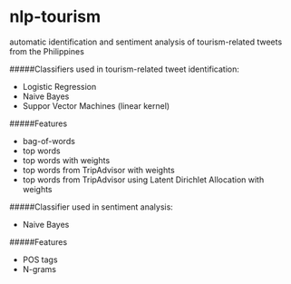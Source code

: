nlp-tourism
===========
automatic identification and sentiment analysis of tourism-related tweets from the Philippines

#####Classifiers used in tourism-related tweet identification:

- Logistic Regression
- Naive Bayes
- Suppor Vector Machines (linear kernel)

#####Features
- bag-of-words
- top words
- top words with weights
- top words from TripAdvisor with weights
- top words from TripAdvisor using Latent Dirichlet Allocation with weights

#####Classifier used in sentiment analysis:

- Naive Bayes

#####Features

- POS tags
- N-grams
